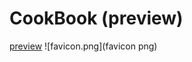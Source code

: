 # CookBook (preview)

[preview](https://rzezimioszek.github.io/CookBook/)
![favicon.png](favicon png)